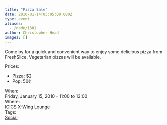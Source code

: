 ```yaml
---
title: "Pizza Sale"
date: 2010-01-14T05:05:00.000Z
type: event
aliases:
  - /node/1301
author: Christopher Head
images: []
---
```


<div class="field field-name-body field-type-text-with-summary field-label-hidden"><div class="field-items"><div class="field-item even"><p>Come by for a quick and convenient way to enjoy some delicious pizza from FreshSlice. Vegetarian pizzas will be available.</p>
<p>Prices:</p>
<ul>
<li>Pizza: $2</li>
<li>Pop: 50&#xA2;</li>
</ul>
</div></div></div><div class="field field-name-field-dates field-type-datetime field-label-above"><div class="field-label">When:&#xA0;</div><div class="field-items"><div class="field-item even"><span class="date-display-single">Friday, January 15, 2010 - <span class="date-display-range"><span class="date-display-start">11:00</span> to <span class="date-display-end">13:00</span></span></span></div></div></div><div class="field field-name-field-location field-type-text field-label-above"><div class="field-label">Where:&#xA0;</div><div class="field-items"><div class="field-item even">ICICS X-Wing Lounge</div></div></div>    <footer>
    <div class="field field-name-field-tags field-type-taxonomy-term-reference field-label-above"><div class="field-label">Tags:&#xA0;</div><div class="field-items"><div class="field-item even"><a href="/social">Social</a></div></div></div>      </footer>